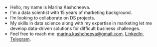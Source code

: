 - Hello, my name is Marina Kashcheeva.
- I'm a data scientist with 15 years of marketing background. 
- I’m looking to collaborate on DS projects. 
- My skills in data science along with my expertise in marketing let me develop data-driven solutions for difficult business challenges.
- Feel free to reach me: marina.kashcheeva@gmail.com, [LinkedIn](https://www.linkedin.com/in/marinakashcheeva/), [Telegram](https://t.me/esta_noche/).
